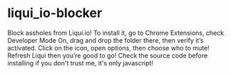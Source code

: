 # liqui_io-blocker
Block assholes from Liqui.io!
To install it, go to Chrome Extensions, check Developer Mode On, drag and drop the folder there, then verify it’s activated.
Click on the icon, open options, then choose who to mute! Refresh Liqui then you’re good to go!
Check the source code before installing if you don't trust me, it's only javascript!

